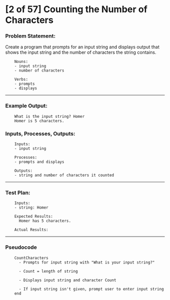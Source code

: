 # [2 of 57] Counting the Number of Characters

### Problem Statement:

Create a program that prompts for an input string and displays output that shows the input string and the number of characters the string contains.

        Nouns:
        - input string
        - number of characters

        Verbs:
        - prompts
        - displays

---
### Example Output:

        What is the input string? Homer
        Homer is 5 characters.

### Inputs, Processes, Outputs:
        
        Inputs:
        - input string

        Processes:
        - prompts and displays

        Outputs:
        - string and number of characters it counted

---
### Test Plan:

        Inputs:
        - string: Homer

        Expected Results:
          Homer has 5 characters.

        Actual Results:

---
### Pseudocode

        CountCharacters
          - Prompts for input string with "What is your input string?"
          
          - Count = length of string
          
          - Displays input string and character Count
          
          - If input string isn't given, prompt user to enter input string
        end
